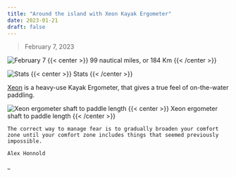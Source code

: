 ```yaml
---
title: "Around the island with Xeon Kayak Ergometer"
date: 2023-01-21
draft: false
---
```


> February 7, 2023

![February 7](/img/feb7.JPG)
{{< center >}}
99 nautical miles, or 184 Km
{{< /center >}}

![Stats](/img/Stats.JPG)
{{< center >}}
Stats
{{< /center >}}

[Xeon](https://www.kayakpro.com/xeon/) is a heavy-use Kayak Ergometer, that gives a true feel of on-the-water paddling.

![Xeon ergometer shaft to paddle length](/img/equivalent-paddle-length.JPG)
{{< center >}}
Xeon ergometer shaft to paddle length
{{< /center >}}

```
The correct way to manage fear is to gradually broaden your comfort zone until your comfort zone includes things that seemed previously impossible.

Alex Honnold
```

\_
